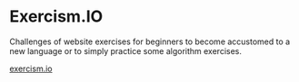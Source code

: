 # Exercism.IO

Challenges of website exercises for beginners to become accustomed to a new language or to simply practice some algorithm   exercises.

[exercism.io](http://exercism.io/)


